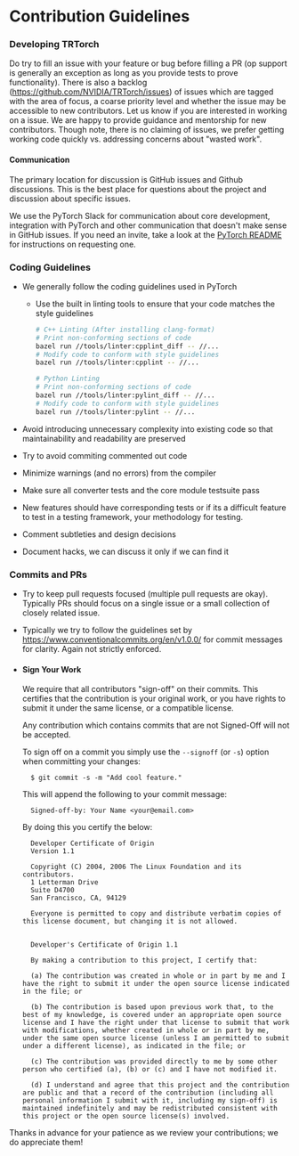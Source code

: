 # Contribution Guidelines

### Developing TRTorch

Do try to fill an issue with your feature or bug before filling a PR (op support is generally an exception as long as you provide tests to prove functionality). There is also a backlog (https://github.com/NVIDIA/TRTorch/issues) of issues which are tagged with the area of focus, a coarse priority level and whether the issue may be accessible to new contributors. Let us know if you are interested in working on a issue. We are happy to provide guidance and mentorship for new contributors. Though note, there is no claiming of issues, we prefer getting working code quickly vs. addressing concerns about "wasted work".

#### Communication

The primary location for discussion is GitHub issues and Github discussions. This is the best place for questions about the project and discussion about specific issues.

We use the PyTorch Slack for communication about core development, integration with PyTorch and other communication that doesn't make sense in GitHub issues. If you need an invite, take a look at the [PyTorch README](https://github.com/pytorch/pytorch/blob/master/README.md) for instructions on requesting one.

### Coding Guidelines

- We generally follow the coding guidelines used in PyTorch

    - Use the built in linting tools to ensure that your code matches the style guidelines
      ```sh
      # C++ Linting (After installing clang-format)
      # Print non-conforming sections of code
      bazel run //tools/linter:cpplint_diff -- //...
      # Modify code to conform with style guidelines
      bazel run //tools/linter:cpplint -- //...

      # Python Linting
      # Print non-conforming sections of code
      bazel run //tools/linter:pylint_diff -- //...
      # Modify code to conform with style guidelines
      bazel run //tools/linter:pylint -- //...
      ```

- Avoid introducing unnecessary complexity into existing code so that maintainability and readability are preserved

- Try to avoid commiting commented out code

- Minimize warnings (and no errors) from the compiler

- Make sure all converter tests and the core module testsuite pass

- New features should have corresponding tests or if its a difficult feature to test in a testing framework, your methodology for testing.

- Comment subtleties and design decisions

- Document hacks, we can discuss it only if we can find it

### Commits and PRs

- Try to keep pull requests focused (multiple pull requests are okay). Typically PRs should focus on a single issue or a small collection of closely related issue.

- Typically we try to follow the guidelines set by https://www.conventionalcommits.org/en/v1.0.0/ for commit messages for clarity. Again not strictly enforced.

- #### Sign Your Work
    We require that all contributors "sign-off" on their commits. This certifies that the contribution is your original work, or you have rights to submit it under the same license, or a compatible license.

    Any contribution which contains commits that are not Signed-Off will not be accepted.

    To sign off on a commit you simply use the `--signoff` (or `-s`) option when committing your changes:

        $ git commit -s -m "Add cool feature."

    This will append the following to your commit message:

        Signed-off-by: Your Name <your@email.com>

    By doing this you certify the below:

        Developer Certificate of Origin
        Version 1.1

        Copyright (C) 2004, 2006 The Linux Foundation and its contributors.
        1 Letterman Drive
        Suite D4700
        San Francisco, CA, 94129

        Everyone is permitted to copy and distribute verbatim copies of this license document, but changing it is not allowed.


        Developer's Certificate of Origin 1.1

        By making a contribution to this project, I certify that:

        (a) The contribution was created in whole or in part by me and I have the right to submit it under the open source license indicated in the file; or

        (b) The contribution is based upon previous work that, to the best of my knowledge, is covered under an appropriate open source license and I have the right under that license to submit that work with modifications, whether created in whole or in part by me, under the same open source license (unless I am permitted to submit under a different license), as indicated in the file; or

        (c) The contribution was provided directly to me by some other person who certified (a), (b) or (c) and I have not modified it.

        (d) I understand and agree that this project and the contribution are public and that a record of the contribution (including all personal information I submit with it, including my sign-off) is maintained indefinitely and may be redistributed consistent with this project or the open source license(s) involved.


Thanks in advance for your patience as we review your contributions; we do appreciate them!
